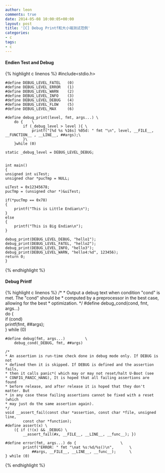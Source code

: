 ```yaml
---
author: leon
comments: true
date: 2014-05-08 10:00:05+00:00
layout: post
title: '[C] Debug Printf和大小端测试范例' 
categories:
- c
tags:
- c
---
```



#### Endien Test and Debug

{% highlight c linenos %}
    #include<stdio.h>

    #define DEBUG_LEVEL_FATEL   (0)
    #define DEBUG_LEVEL_ERROR   (1)
    #define DEBUG_LEVEL_WARN    (2)
    #define DEBUG_LEVEL_INFO    (3)
    #define DEBUG_LEVEL_DEBUG   (4)
    #define DEBUG_LEVEL_FLOW    (5)
    #define DEBUG_LEVEL_MAX     (6)

    #define debug_print(level, fmt, args...) \
        do {    \
            if (_debug_level > level ){ \
                printf("[%d %s %16s] %05d: " fmt "\n", level, __FILE__, __FUNCTION__ , __LINE__, ##args);\
            }\
        }while (0)

    static _debug_level = DEBUG_LEVEL_DEBUG;


    int main()
    {
    unsigned int uiTest;
    unsigned char *pucTmp = NULL;

    uiTest = 0x12345678;
    pucTmp = (unsigned char *)&uiTest; 

    if(*pucTmp == 0x78)
    {
        printf("This is Little Endian\n");
    }
    else
    {
        printf("This is Big Endian\n");
    }

    debug_print(DEBUG_LEVEL_DEBUG, "hello1");
    debug_print(DEBUG_LEVEL_FATEL, "hello2");
    debug_print(DEBUG_LEVEL_INFO, "hello3");
    debug_print(DEBUG_LEVEL_WARN, "hello4:%d", 123456);
    return 0;
    }
{% endhighlight %}

#### Debug Printf

{% highlight c linenos %}
    /*
    * Output a debug text when condition "cond" is met. The "cond" should be
    * computed by a preprocessor in the best case, allowing for the best
    * optimization.
    */
    #define debug_cond(cond, fmt, args...)      \
        do {                    \
            if (cond)           \
                printf(fmt, ##args);    \
        } while (0)

    #define debug(fmt, args...)         \
        debug_cond(_DEBUG, fmt, ##args)

    /*
    * An assertion is run-time check done in debug mode only. If DEBUG is not
    * defined then it is skipped. If DEBUG is defined and the assertion fails,
    * then it calls panic*( which may or may not reset/halt U-Boot (see
    * CONFIG_PANIC_HANG), It is hoped that all failing assertions are found
    * before release, and after release it is hoped that they don't matter. But
    * in any case these failing assertions cannot be fixed with a reset (which
    * may just do the same assertion again).
    */
    void __assert_fail(const char *assertion, const char *file, unsigned line,
            const char *function);
    #define assert(x) \
        ({ if (!(x) && _DEBUG) \
            __assert_fail(#x, __FILE__, __LINE__, __func__); })

    #define error(fmt, args...) do {                    \
            printf("ERROR: " fmt "\nat %s:%d/%s()\n",       \
                ##args, __FILE__, __LINE__, __func__);      \
    } while (0)

{% endhighlight %}
